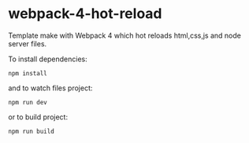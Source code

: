 # webpack-4-hot-reload

Template make with Webpack 4 which hot reloads html,css,js and node server files.

To install dependencies: 

    npm install

and to watch files project:

    npm run dev
    
or to build project:

    npm run build